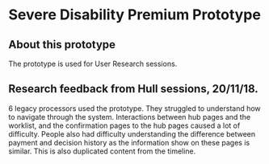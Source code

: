 # Severe Disability Premium Prototype

## About this prototype
The prototype is used for User Research sessions.

## Research feedback from Hull sessions, 20/11/18.
6 legacy processors used the prototype. 
They struggled to understand how to navigate through the system. Interactions between hub pages and the worklist, and the confirmation pages to the hub pages caused a lot of difficulty.
People also had difficulty understanding the difference between payment and decision history as the information show on these pages is similar. This is also duplicated content from the timeline. 